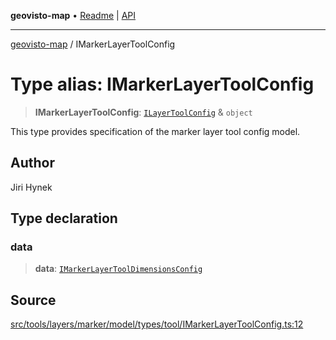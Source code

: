 **geovisto-map** • [Readme](../README.md) \| [API](../globals.md)

***

[geovisto-map](../README.md) / IMarkerLayerToolConfig

# Type alias: IMarkerLayerToolConfig

> **IMarkerLayerToolConfig**: [`ILayerToolConfig`](ILayerToolConfig.md) & `object`

This type provides specification of the marker layer tool config model.

## Author

Jiri Hynek

## Type declaration

### data

> **data**: [`IMarkerLayerToolDimensionsConfig`](IMarkerLayerToolDimensionsConfig.md)

## Source

[src/tools/layers/marker/model/types/tool/IMarkerLayerToolConfig.ts:12](https://github.com/geovisto/geovisto-map/blob/e22d774889dbc28cc1ec62933ecf6bab6690f172/src/tools/layers/marker/model/types/tool/IMarkerLayerToolConfig.ts#L12)

